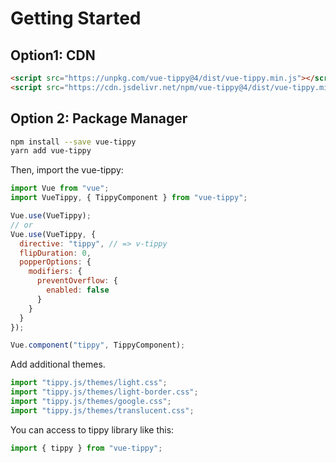 # Getting Started

## Option1: CDN

```html
<script src="https://unpkg.com/vue-tippy@4/dist/vue-tippy.min.js"></script>
<script src="https://cdn.jsdelivr.net/npm/vue-tippy@4/dist/vue-tippy.min.js"></script>
```

## Option 2: Package Manager

```bash
npm install --save vue-tippy
yarn add vue-tippy
```

Then, import the vue-tippy:

```js
import Vue from "vue";
import VueTippy, { TippyComponent } from "vue-tippy";

Vue.use(VueTippy);
// or
Vue.use(VueTippy, {
  directive: "tippy", // => v-tippy
  flipDuration: 0,
  popperOptions: {
    modifiers: {
      preventOverflow: {
        enabled: false
      }
    }
  }
});

Vue.component("tippy", TippyComponent);
```

Add additional themes.

```js
import "tippy.js/themes/light.css";
import "tippy.js/themes/light-border.css";
import "tippy.js/themes/google.css";
import "tippy.js/themes/translucent.css";
```

You can access to tippy library like this:

```js
import { tippy } from "vue-tippy";
```
